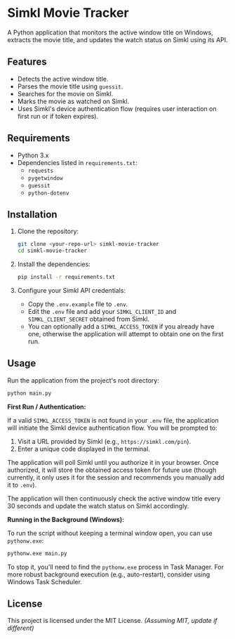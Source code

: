 # Simkl Movie Tracker

A Python application that monitors the active window title on Windows, extracts the movie title, and updates the watch status on Simkl using its API.

## Features

- Detects the active window title.
- Parses the movie title using `guessit`.
- Searches for the movie on Simkl.
- Marks the movie as watched on Simkl.
- Uses Simkl's device authentication flow (requires user interaction on first run or if token expires).

## Requirements

- Python 3.x
- Dependencies listed in `requirements.txt`:
  - `requests`
  - `pygetwindow`
  - `guessit`
  - `python-dotenv`

## Installation

1.  Clone the repository:

    ```bash
    git clone <your-repo-url> simkl-movie-tracker
    cd simkl-movie-tracker
    ```

2.  Install the dependencies:

    ```bash
    pip install -r requirements.txt
    ```

3.  Configure your Simkl API credentials:
    *   Copy the `.env.example` file to `.env`.
    *   Edit the `.env` file and add your `SIMKL_CLIENT_ID` and `SIMKL_CLIENT_SECRET` obtained from Simkl.
    *   You can optionally add a `SIMKL_ACCESS_TOKEN` if you already have one, otherwise the application will attempt to obtain one on the first run.

## Usage

Run the application from the project's root directory:

```bash
python main.py
```

**First Run / Authentication:**

If a valid `SIMKL_ACCESS_TOKEN` is not found in your `.env` file, the application will initiate the Simkl device authentication flow. You will be prompted to:

1.  Visit a URL provided by Simkl (e.g., `https://simkl.com/pin`).
2.  Enter a unique code displayed in the terminal.

The application will poll Simkl until you authorize it in your browser. Once authorized, it will store the obtained access token for future use (though currently, it only uses it for the session and recommends you manually add it to `.env`).

The application will then continuously check the active window title every 30 seconds and update the watch status on Simkl accordingly.

**Running in the Background (Windows):**

To run the script without keeping a terminal window open, you can use `pythonw.exe`:

```bash
pythonw.exe main.py
```

To stop it, you'll need to find the `pythonw.exe` process in Task Manager.
For more robust background execution (e.g., auto-restart), consider using Windows Task Scheduler.

## License

This project is licensed under the MIT License. *(Assuming MIT, update if different)*